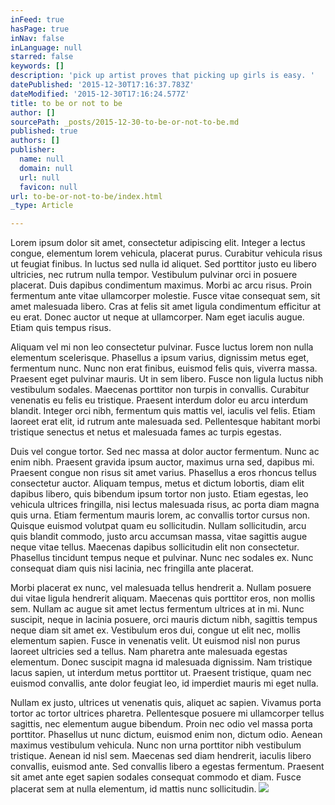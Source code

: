 ```yaml
---
inFeed: true
hasPage: true
inNav: false
inLanguage: null
starred: false
keywords: []
description: 'pick up artist proves that picking up girls is easy. '
datePublished: '2015-12-30T17:16:37.783Z'
dateModified: '2015-12-30T17:16:24.577Z'
title: to be or not to be
author: []
sourcePath: _posts/2015-12-30-to-be-or-not-to-be.md
published: true
authors: []
publisher:
  name: null
  domain: null
  url: null
  favicon: null
url: to-be-or-not-to-be/index.html
_type: Article

---
```

Lorem ipsum dolor sit amet, consectetur adipiscing elit. Integer a lectus congue, elementum lorem vehicula, placerat purus. Curabitur vehicula risus ut feugiat finibus. In luctus sed nulla id aliquet. Sed porttitor justo eu libero ultricies, nec rutrum nulla tempor. Vestibulum pulvinar orci in posuere placerat. Duis dapibus condimentum maximus. Morbi ac arcu risus. Proin fermentum ante vitae ullamcorper molestie. Fusce vitae consequat sem, sit amet malesuada libero. Cras at felis sit amet ligula condimentum efficitur at eu erat. Donec auctor ut neque at ullamcorper. Nam eget iaculis augue. Etiam quis tempus risus.

Aliquam vel mi non leo consectetur pulvinar. Fusce luctus lorem non nulla elementum scelerisque. Phasellus a ipsum varius, dignissim metus eget, fermentum nunc. Nunc non erat finibus, euismod felis quis, viverra massa. Praesent eget pulvinar mauris. Ut in sem libero. Fusce non ligula luctus nibh vestibulum sodales. Maecenas porttitor non turpis in convallis. Curabitur venenatis eu felis eu tristique. Praesent interdum dolor eu arcu interdum blandit. Integer orci nibh, fermentum quis mattis vel, iaculis vel felis. Etiam laoreet erat elit, id rutrum ante malesuada sed. Pellentesque habitant morbi tristique senectus et netus et malesuada fames ac turpis egestas.

Duis vel congue tortor. Sed nec massa at dolor auctor fermentum. Nunc ac enim nibh. Praesent gravida ipsum auctor, maximus urna sed, dapibus mi. Praesent congue non risus sit amet varius. Phasellus a eros rhoncus tellus consectetur auctor. Aliquam tempus, metus et dictum lobortis, diam elit dapibus libero, quis bibendum ipsum tortor non justo. Etiam egestas, leo vehicula ultrices fringilla, nisi lectus malesuada risus, ac porta diam magna quis urna. Etiam fermentum mauris lorem, ac convallis tortor cursus non. Quisque euismod volutpat quam eu sollicitudin. Nullam sollicitudin, arcu quis blandit commodo, justo arcu accumsan massa, vitae sagittis augue neque vitae tellus. Maecenas dapibus sollicitudin elit non consectetur. Phasellus tincidunt tempus neque et pulvinar. Nunc nec sodales ex. Nunc consequat diam quis nisi lacinia, nec fringilla ante placerat.

Morbi placerat ex nunc, vel malesuada tellus hendrerit a. Nullam posuere dui vitae ligula hendrerit aliquam. Maecenas quis porttitor eros, non mollis sem. Nullam ac augue sit amet lectus fermentum ultrices at in mi. Nunc suscipit, neque in lacinia posuere, orci mauris dictum nibh, sagittis tempus neque diam sit amet ex. Vestibulum eros dui, congue ut elit nec, mollis elementum sapien. Fusce in venenatis velit. Ut euismod nisl non purus laoreet ultricies sed a tellus. Nam pharetra ante malesuada egestas elementum. Donec suscipit magna id malesuada dignissim. Nam tristique lacus sapien, ut interdum metus porttitor ut. Praesent tristique, quam nec euismod convallis, ante dolor feugiat leo, id imperdiet mauris mi eget nulla.

Nullam ex justo, ultrices ut venenatis quis, aliquet ac sapien. Vivamus porta tortor ac tortor ultrices pharetra. Pellentesque posuere mi ullamcorper tellus sagittis, nec elementum augue bibendum. Proin nec odio vel massa porta porttitor. Phasellus ut nunc dictum, euismod enim non, dictum odio. Aenean maximus vestibulum vehicula. Nunc non urna porttitor nibh vestibulum tristique. Aenean id nisl sem. Maecenas sed diam hendrerit, iaculis libero convallis, euismod ante. Sed convallis libero a egestas fermentum. Praesent sit amet ante eget sapien sodales consequat commodo et diam. Fusce placerat sem at nulla elementum, id mattis nunc sollicitudin.
![](https://the-grid-user-content.s3-us-west-2.amazonaws.com/514089a1-37b2-4c72-b081-f241754c9da9.jpg)